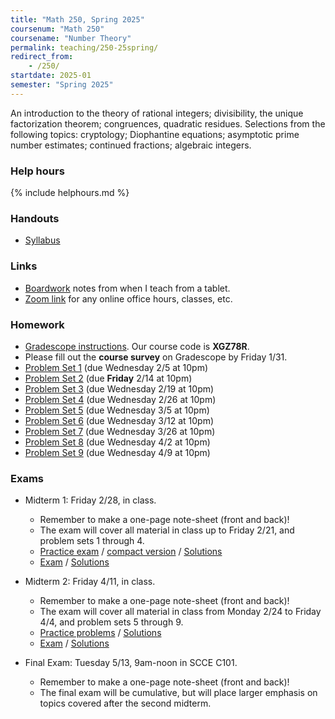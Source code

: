 ```yaml
---
title: "Math 250, Spring 2025"
coursenum: "Math 250"
coursename: "Number Theory"
permalink: teaching/250-25spring/
redirect_from:
    - /250/
startdate: 2025-01
semester: "Spring 2025"
---
```


An introduction to the theory of rational integers; divisibility, the unique factorization theorem; congruences, quadratic residues. Selections from the following topics: cryptology; Diophantine equations; asymptotic prime number estimates; continued fractions; algebraic integers.

### Help hours

{% include helphours.md %}

### Handouts

*   [Syllabus](handouts/syllabus.pdf)


### Links

*   [Boardwork](https://drive.google.com/open?id=1mzENhCobjlAgDKug-u8PligzzJIYJYDH&usp=drive_fs) notes from when I teach from a tablet.
*   [Zoom link](https://amherstcollege.zoom.us/j/97816492611?pwd=VnFGcktXWTFXc2lTa2tXQVlkMU5Vdz09) for any online office hours, classes, etc.

### Homework

* [Gradescope instructions](handouts/gsinfo.pdf). Our course code is **XGZ78R**.
* Please fill out the **course survey** on Gradescope by Friday 1/31.
* [Problem Set 1](psets/pset1.pdf) (due Wednesday 2/5 at 10pm)
* [Problem Set 2](psets/pset2.pdf) (due **Friday** 2/14 at 10pm)
* [Problem Set 3](psets/pset3.pdf) (due Wednesday 2/19 at 10pm)
* [Problem Set 4](psets/pset4.pdf) (due Wednesday 2/26 at 10pm)
* [Problem Set 5](psets/pset5.pdf) (due Wednesday 3/5 at 10pm)
* [Problem Set 6](psets/pset6.pdf) (due Wednesday 3/12 at 10pm)
* [Problem Set 7](psets/pset7.pdf) (due Wednesday 3/26 at 10pm)
* [Problem Set 8](psets/pset8.pdf) (due Wednesday 4/2 at 10pm)
* [Problem Set 9](psets/pset9.pdf) (due Wednesday 4/9 at 10pm)


### Exams

* Midterm 1: Friday 2/28, in class.
    * Remember to make a one-page note-sheet (front and back)!
    * The exam will cover all material in class up to Friday 2/21, and problem sets 1 through 4.
    * [Practice exam](exams/midterm1practice.pdf) / [compact version](exams/midterm1practice-compact.pdf) / [Solutions](exams/midterm1practice-soln.pdf)
    * [Exam](exams/midterm1compact.pdf) / [Solutions](https://drive.google.com/file/d/1DfjdxIsSHoR0sPJsYWxzAUjrIQ2cAHni/view?usp=sharing)

* Midterm 2: Friday 4/11, in class.
    * Remember to make a one-page note-sheet (front and back)!
    * The exam will cover all material in class from Monday 2/24 to Friday 4/4, and problem sets 5 through 9.
    * [Practice problems](exams/midterm2practice.pdf) / [Solutions](exams/midterm2practice-soln.pdf)
    * [Exam](exams/midterm2compact.pdf) / [Solutions](https://drive.google.com/file/d/16q3cINqLco3OnpNmrmT1IESObdbRwZXI/view?usp=sharing)


* Final Exam: Tuesday 5/13, 9am-noon in SCCE C101.
    * Remember to make a one-page note-sheet (front and back)!
    * The final exam will be cumulative, but will place larger emphasis on topics covered after the second midterm.

